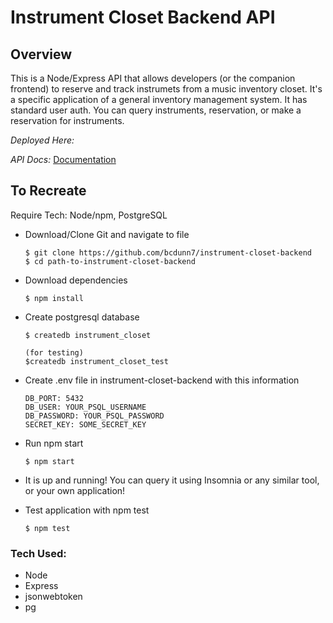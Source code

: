 # Instrument Closet Backend API

## Overview

This is a Node/Express API that allows developers (or the companion frontend) to reserve and track instrumets from a music inventory closet. It's a specific application of a general inventory management system. It has standard user auth. You can query instruments, reservation, or make a reservation for instruments.

*Deployed Here:* []()

*API Docs:* [Documentation](https://theinstrumentclosetapi.readme.io/)


## To Recreate
Require Tech: Node/npm, PostgreSQL

* Download/Clone Git and navigate to file

    ``` 
    $ git clone https://github.com/bcdunn7/instrument-closet-backend
    $ cd path-to-instrument-closet-backend
    ```

* Download dependencies

    ```
    $ npm install
    ```
    
* Create postgresql database

    ```
    $ createdb instrument_closet

    (for testing)
    $createdb instrument_closet_test
    ```

* Create .env file in instrument-closet-backend with this information

    ```
    DB_PORT: 5432
    DB_USER: YOUR_PSQL_USERNAME
    DB_PASSWORD: YOUR_PSQL_PASSWORD
    SECRET_KEY: SOME_SECRET_KEY
    ```

* Run npm start

    ```
    $ npm start
    ```

* It is up and running! You can query it using Insomnia or any similar tool, or your own application!

* Test application with npm test

    ```
    $ npm test
    ```

### **Tech Used:**
- Node
- Express
- jsonwebtoken
- pg 

